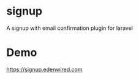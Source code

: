 signup
======

A signup with email confirmation plugin for laravel


Demo
======

https://signup.edenwired.com